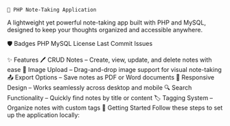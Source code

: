 <!-- # 📝 PHP Note-Taking Application

A lightweight yet powerful **note-taking app** built with **PHP** and **MySQL**, designed to keep your thoughts organized and accessible anywhere.  

## ✨ Features
- 🖊️ **CRUD Notes** – Create, view, update, and delete notes with ease  
- 📸 **Image Upload** – Drag-and-drop image support for visual note-taking  
- 📤 **Export Options** – Save notes as **PDF** or **Word** documents  
- 📱 **Responsive Design** – Works seamlessly across desktop and mobile  

## 🚀 Getting Started

Follow these steps to set up the application locally:

1. **Clone the repository**  
   ```bash
   git clone https://github.com/your-username/php-note-app.git
   cd php-note-app

2. **Install dependencies**
    ```bash
    composer install -->


    📝 PHP Note-Taking Application
A lightweight yet powerful note-taking app built with PHP and MySQL, designed to keep your thoughts organized and accessible anywhere.

🛡️ Badges
PHP
MySQL
License
Last Commit
Issues

✨ Features
🖊️ CRUD Notes – Create, view, update, and delete notes with ease
📸 Image Upload – Drag-and-drop image support for visual note-taking
📤 Export Options – Save notes as PDF or Word documents
📱 Responsive Design – Works seamlessly across desktop and mobile
🔍 Search Functionality – Quickly find notes by title or content
🏷️ Tagging System – Organize notes with custom tags
🚀 Getting Started
Follow these steps to set up the application locally:

